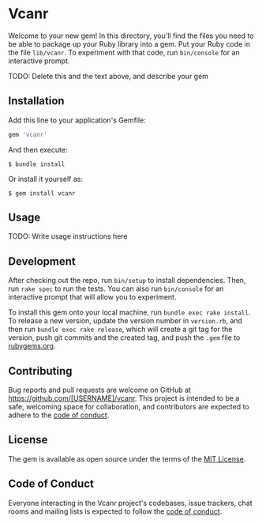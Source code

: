 # Vcanr

Welcome to your new gem! In this directory, you'll find the files you need to be able to package up your Ruby library into a gem. Put your Ruby code in the file `lib/vcanr`. To experiment with that code, run `bin/console` for an interactive prompt.

TODO: Delete this and the text above, and describe your gem

## Installation

Add this line to your application's Gemfile:

```ruby
gem 'vcanr'
```

And then execute:

    $ bundle install

Or install it yourself as:

    $ gem install vcanr

## Usage

TODO: Write usage instructions here

## Development

After checking out the repo, run `bin/setup` to install dependencies. Then, run `rake spec` to run the tests. You can also run `bin/console` for an interactive prompt that will allow you to experiment.

To install this gem onto your local machine, run `bundle exec rake install`. To release a new version, update the version number in `version.rb`, and then run `bundle exec rake release`, which will create a git tag for the version, push git commits and the created tag, and push the `.gem` file to [rubygems.org](https://rubygems.org).

## Contributing

Bug reports and pull requests are welcome on GitHub at https://github.com/[USERNAME]/vcanr. This project is intended to be a safe, welcoming space for collaboration, and contributors are expected to adhere to the [code of conduct](https://github.com/[USERNAME]/vcanr/blob/master/CODE_OF_CONDUCT.md).

## License

The gem is available as open source under the terms of the [MIT License](https://opensource.org/licenses/MIT).

## Code of Conduct

Everyone interacting in the Vcanr project's codebases, issue trackers, chat rooms and mailing lists is expected to follow the [code of conduct](https://github.com/[USERNAME]/vcanr/blob/master/CODE_OF_CONDUCT.md).
